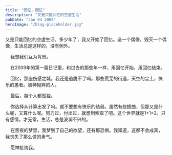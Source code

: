 ```yaml
---
title: "回忆，回忆"
description: "又是只能回忆的空虚生活"
pubDate: "Jan 04 2009"
heroImage: "/blog-placeholder.jpg"
---
```

又是只能回忆的空虚生活。多少年了，我又开始了回忆。造一个偶像，毁灭一个偶像，生活总是这样的，没有例外。

    我想我们互为背景。

    在2009年的第一篇日记里，和过去的那些年一样，用回忆开始，用回忆结束。

    回忆，那座伤感之城。我还是逃脱不了吗。那些荒芜的街道，天空的尘土，快乐的愚者。被神抛弃的人。

    最后，每个人都孤独。

    你选择从计算出发了吗。就不要想有快乐的结局。虽然有些插曲，但那又是什么呢，又算什么呢。努力过，付出过，就想到索取了吧。这个世界就是1+1=2。只有感情，才无常，生活，总是波澜不兴的。

    在黑夜的梦里，我梦到了自己的欲望，还有那恐惧。我知道，这都不会成真，我丧失了那么做的勇气。

    愿神接纳我。
